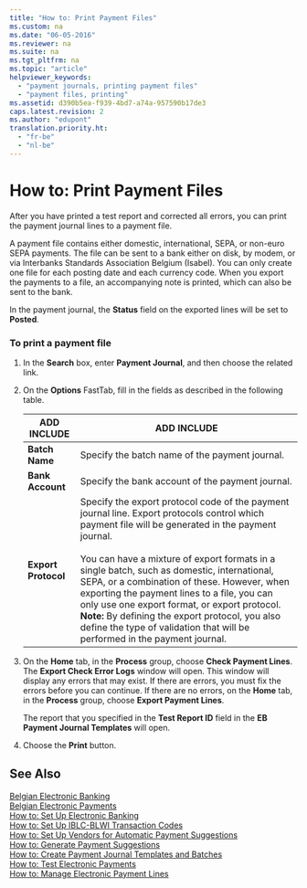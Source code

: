 ```yaml
---
title: "How to: Print Payment Files"
ms.custom: na
ms.date: "06-05-2016"
ms.reviewer: na
ms.suite: na
ms.tgt_pltfrm: na
ms.topic: "article"
helpviewer_keywords: 
  - "payment journals, printing payment files"
  - "payment files, printing"
ms.assetid: d390b5ea-f939-4bd7-a74a-957590b17de3
caps.latest.revision: 2
ms.author: "edupont"
translation.priority.ht: 
  - "fr-be"
  - "nl-be"
---
```

# How to: Print Payment Files
After you have printed a test report and corrected all errors, you can print the payment journal lines to a payment file.  
  
 A payment file contains either domestic, international, SEPA, or non\-euro SEPA payments. The file can be sent to a bank either on disk, by modem, or via Interbanks Standards Association Belgium \(Isabel\). You can only create one file for each posting date and each currency code. When you export the payments to a file, an accompanying note is printed, which can also be sent to the bank.  
  
 In the payment journal, the **Status** field on the exported lines will be set to **Posted**.  
  
### To print a payment file  
  
1.  In the **Search** box, enter **Payment Journal**, and then choose the related link.  
  
2.  On the **Options** FastTab, fill in the fields as described in the following table.  
  
    |ADD INCLUDE<!--[!INCLUDE[bp_tablefield](../../ApplicationDesign/includes/bp_tablefield_md.md)]-->|ADD INCLUDE<!--[!INCLUDE[bp_tabledescription](../../ApplicationDesign/includes/bp_tabledescription_md.md)]-->|  
    |---------------------------------|---------------------------------------|  
    |**Batch Name**|Specify the batch name of the payment journal.|  
    |**Bank Account**|Specify the bank account of the payment journal.|  
    |**Export Protocol**|Specify the export protocol code of the payment journal line. Export protocols control which payment file will be generated in the payment journal.<br /><br /> You can have a mixture of export formats in a single batch, such as domestic, international, SEPA, or a combination of these. However, when exporting the payment lines to a file, you can only use one export format, or export protocol. **Note:**  By defining the export protocol, you also define the type of validation that will be performed in the payment journal.|  
  
3.  On the **Home** tab, in the **Process** group, choose **Check Payment Lines**. The **Export Check Error Logs** window will open. This window will display any errors that may exist. If there are errors, you must fix the errors before you can continue. If there are no errors, on the **Home** tab, in the **Process** group, choose **Export Payment Lines**.  
  
     The report that you specified in the **Test Report ID** field in the **EB Payment Journal Templates** will open.  
  
4.  Choose the **Print** button.  
  
## See Also  
 [Belgian Electronic Banking](../../LocalFunctionalityForMicrosoftDynamicsNav2016/Belgium/belgian-electronic-banking.md)   
 [Belgian Electronic Payments](../../LocalFunctionalityForMicrosoftDynamicsNav2016/Belgium/belgian-electronic-payments.md)   
 [How to: Set Up Electronic Banking](../../LocalFunctionalityForMicrosoftDynamicsNav2016/Belgium/how-to-set-up-electronic-banking.md)   
 [How to: Set Up IBLC\-BLWI Transaction Codes](../../LocalFunctionalityForMicrosoftDynamicsNav2016/Belgium/how-to-set-up-iblc-blwi-transaction-codes.md)   
 [How to: Set Up Vendors for Automatic Payment Suggestions](../../LocalFunctionalityForMicrosoftDynamicsNav2016/Belgium/how-to-set-up-vendors-for-automatic-payment-suggestions.md)   
 [How to: Generate Payment Suggestions](../../LocalFunctionalityForMicrosoftDynamicsNav2016/Belgium/how-to-generate-payment-suggestions.md)   
 [How to: Create Payment Journal Templates and Batches](../../LocalFunctionalityForMicrosoftDynamicsNav2016/Belgium/how-to-create-payment-journal-templates-and-batches.md)   
 [How to: Test Electronic Payments](../../LocalFunctionalityForMicrosoftDynamicsNav2016/Belgium/how-to-test-electronic-payments.md)   
 [How to: Manage Electronic Payment Lines](../../LocalFunctionalityForMicrosoftDynamicsNav2016/Belgium/how-to-manage-electronic-payment-lines.md)
